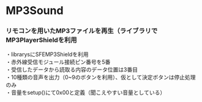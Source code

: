# MP3Sound
### リモコンを用いたMP3ファイルを再生（ライブラリでMP3PlayerShieldを利用
・librarysにSFEMP3Shieldを利用  
・赤外線受信モジュール接続ピン番号を5番  
・受信したデータから読取る内容のデータ位置は3番目  
・10種類の音声を出力（0~9のボタンを利用）、仮として決定ボタンは停止処理のみ  
・音量をsetup()にて0x00と定義（聞こえやすい音量としている）
